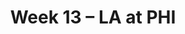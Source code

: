 ---
layout: game
title: Week 13 – LA at PHI
season: 2002
game_id: 2002_13_STL_PHI
away_team: LA
home_team: PHI
---